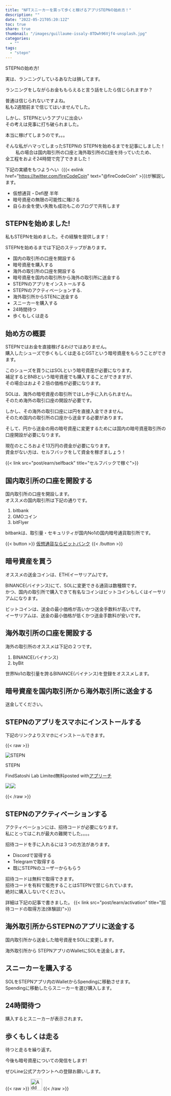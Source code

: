 ```yaml
---
title: "NFTスニーカーを買って歩くと稼げるアプリSTEPNの始め方！"
description: ""
date: "2022-05-21T05:20:12Z"
toc: true
share: true
thumbnail: "/images/guillaume-issaly-8TDwh96Vjf4-unsplash.jpg"
categories:
  - ""
tags:
  - "stepn"
---
```


STEPNの始め方!  

実は、ランニングしているあなたは損してます。  
  
ランニングをしながらお金ももらえると言う話をしたら信じられますか？  

普通は信じられないですよね。   
私も2週間前まで信じてはいませんでした。  

しかし、STEPNというアプリに出会い  
その考えは見事に打ち破られました。
  
本当に稼げてしまうのです。。。

<!--more-->

そんな私がハマってしまったSTEPNの
STEPNを始めるまでを記事にしました！
　　
私の場合は国内取引所の口座と海外取引所の口座を持っていたため、  
全工程をおよそ24時間で完了できました！ 

下記の実績をもつようへい（{{< exlink href="https://twitter.com/fireCodeCoin" text="@fireCodeCoin" >}})が解説します。

- 仮想通貨・Defi歴 半年
- 暗号資産の無限の可能性に賭ける
- 自らお金を使い失敗も成功もこのブログで共有します   
  
## STEPNを始めました!

私もSTEPNを始めました。その経験を提供します！

STEPNを始めるまでは下記のステップがあります。
- 国内の取引所の口座を開設する
- 暗号資産を購入する
- 海外の取引所の口座を開設する
- 暗号資産を国内の取引所から海外の取引所に送金する
- STEPNのアプリをインストールする
- STEPNのアクティベーションする.
- 海外取引所からSTENに送金する
- スニーカーを購入する
- 24時間待つ
- 歩くもしくは走る

## 始め方の概要

STEPNではお金を直接稼げるわけではありません。  
購入したシューズで歩くもしくは走るとGSTという暗号資産をもらうことができます。  

このシューズを買うにはSOLという暗号資産が必要になります。  
補足するとBNBという暗号資産でも購入することができますが、  
その場合はおよそ２倍の価格が必要になります。
  
SOLは、海外の暗号資産の取引所ではしか手に入れられません。  
そのため海外の取引口座の開設が必要です。  

しかし、その海外の取引口座には円を直接入金できません。  
そのため国内の取引所の口座から送金する必要があります。  

そして、円から送金の用の暗号資産に変更するためには国内の暗号資産取引所の口座開設が必要になります。

現在のところおよそ13万円の資金が必要になります。  
資金がない方は、セルフバックをして資金を稼ぎましょう！  

{{< link src="post/earn/selfback" title="セルフバックで稼ぐ">}}

## 国内取引所の口座を開設する

国内取引所の口座を開設します。  
オススメの国内取引所は下記の通りです。
1. bitbank
1. GMOコイン
1. bitFlyer

bitbankは、取引量・セキュリティが国内No1の国内暗号通貨取引所です。 

{{< button >}}
<a href="https://h.accesstrade.net/sp/cc?rk=0100lb4d00lhxt" rel="nofollow" referrerpolicy="no-referrer-when-downgrade">仮想通貨ならビットバンク<img src="https://h.accesstrade.net/sp/rr?rk=0100lb4d00lhxt" width="1" height="1" border="0" alt="" /></a>
{{< /button >}} 

## 暗号資産を買う

オススメの送金コインは、ETH(イーサリアム)です。  

BINANCE(バイナンス)にて、SOLに変更できる通貨は数種類です。  
かつ、国内の取引所で購入できて有名なコインはビットコインもしくはイーサリアムになります。  

ビットコインは、送金の最小価格が高いかつ送金手数料が高いです。  
イーサリアムは、送金の最小価格が低くかつ送金手数料が安いです。  

## 海外取引所の口座を開設する

海外の取引所のオススメは下記の２つです。
1. BINANCE(バイナンス)
2. byBit

世界No1の取引量を誇るBINANCE(バイナンス)を登録をオススメします。　

## 暗号資産を国内取引所から海外取引所に送金する

送金してください。

## STEPNのアプリをスマホにインストールする

下記のリンクよりスマホにインストールできます。

{{< raw >}}

<div class="appreach"><img src="https://is2-ssl.mzstatic.com/image/thumb/Purple112/v4/81/06/da/8106dac1-b7f3-85f3-bda6-2da20c6696a0/AppIcon-0-0-1x_U007emarketing-0-0-0-5-0-0-sRGB-0-0-0-GLES2_U002c0-512MB-85-220-0-0.png/512x512bb.jpg" alt="STEPN" class="appreach__icon"><div class="appreach__detail"><p class="appreach__name">STEPN</p><p class="appreach__info"><span class="appreach__developper">FindSatoshi Lab Limited</span><span class="appreach__price">無料</span><span class="appreach__posted">posted with<a href="https://mama-hack.com/app-reach/" title="アプリーチ" target="_blank" rel="nofollow">アプリーチ</a></span></p></div><div class="appreach__links"><a href="https://apps.apple.com/jp/app/stepn/id1598112424?uo=4" rel="nofollow" class="appreach__aslink"><img src="https://nabettu.github.io/appreach/img/itune_ja.svg"></a><a href="https://play.google.com/store/apps/details?id=com.bcy.fsapp" rel="nofollow" class="appreach__gplink"><img src="https://nabettu.github.io/appreach/img/gplay_ja.png"></a></div></div>
<br />
{{< /raw >}}
  
## STEPNのアクティベーションする

アクティベーションには、招待コードが必要になります。  
私にとってはこれが最大の難関でした。。。。

招待コードを手に入れるには３つの方法があります。  
- Discordで習得する
- Telegramで取得する
- 既にSTEPNのユーザーからもらう

招待コードは無料で取得できます。  
招待コードを有料で販売することはSTEPNで禁じられています。  
絶対に購入しないでください。  

詳細は下記の記事で書きました。
{{< link src="post/learn/activation" title="招待コードの取得方法(体験談)">}}

## 海外取引所からSTEPNのアプリに送金する

国内取引所から送金した暗号資産をSOLに変更します。  

海外取引所から STEPNアプリのWalletにSOLを送金します。

## スニーカーを購入する

SOLをSTEPNアプリ内のWalletからSpendingに移動させます。  
Spendingに移動したらスニーカーを選び購入します。  

## 24時間待つ

購入するとスニーカーが表示されます。  


## 歩くもしくは走る

待つと走るを繰り返す。

今後も暗号資産についての発信をします!

ぜひLine公式アカウントへの登録お願いします。

{{< raw >}}
<a href="https://lin.ee/s3Ji7QW"><img src="https://scdn.line-apps.com/n/line_add_friends/btn/en.png" alt="Add friend" height="36" border="0"></a>
{{< /raw >}}









